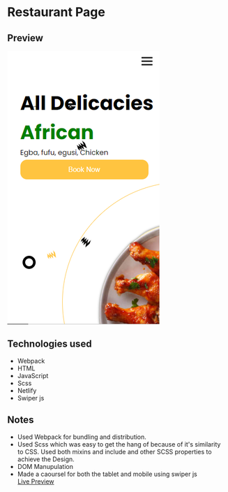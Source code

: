 # Restaurant Page
<!-- Adding a image here -->
## Preview
![Mobile Preview](./src/assets/Mobileview.PNG)
## Technologies used
* Webpack
* HTML
* JavaScript
* Scss
* Netlify
* Swiper js
## Notes
* Used Webpack for bundling and distribution.
* Used Scss which was easy to get the hang of because of it's similarity to CSS. Used both mixins and include and other SCSS properties to achieve the Design.
* DOM Manupulation
* Made a caoursel for both the tablet and mobile using swiper js<br>
[Live Preview](www.afrirokitchen.netlify.app)

